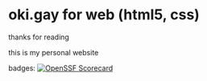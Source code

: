 # oki.gay for web (html5, css)

thanks for reading

this is my personal website

badges: 
[![OpenSSF Scorecard](htt‌ps://api.securityscorecards.dev/projects/github.com/okidog/okidotgay/badge)](htt‌ps://securityscorecards.dev/viewer/?uri=github.com/okidog/okidotgay)
